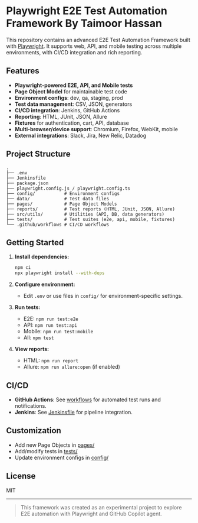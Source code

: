 # Playwright E2E Test Automation Framework By Taimoor Hassan

This repository contains an advanced E2E Test Automation Framework built with [Playwright](https://playwright.dev/). It supports web, API, and mobile testing across multiple environments, with CI/CD integration and rich reporting.

## Features

- **Playwright-powered E2E, API, and Mobile tests**
- **Page Object Model** for maintainable test code
- **Environment configs**: dev, qa, staging, prod
- **Test data management**: CSV, JSON, generators
- **CI/CD integration**: Jenkins, GitHub Actions
- **Reporting**: HTML, JUnit, JSON, Allure
- **Fixtures** for authentication, cart, API, database
- **Multi-browser/device support**: Chromium, Firefox, WebKit, mobile
- **External integrations**: Slack, Jira, New Relic, Datadog

## Project Structure

```
.
├── .env
├── Jenkinsfile
├── package.json
├── playwright.config.js / playwright.config.ts
├── config/           # Environment configs
├── data/             # Test data files
├── pages/            # Page Object Models
├── reports/          # Test reports (HTML, JUnit, JSON, Allure)
├── src/utils/        # Utilities (API, DB, data generators)
├── tests/            # Test suites (e2e, api, mobile, fixtures)
└── .github/workflows # CI/CD workflows
```

## Getting Started

1. **Install dependencies:**
   ```sh
   npm ci
   npx playwright install --with-deps
   ```

2. **Configure environment:**
   - Edit `.env` or use files in `config/` for environment-specific settings.

3. **Run tests:**
   - E2E: `npm run test:e2e`
   - API: `npm run test:api`
   - Mobile: `npm run test:mobile`
   - All: `npm test`

4. **View reports:**
   - HTML: `npm run report`
   - Allure: `npm run allure:open` (if enabled)

## CI/CD

- **GitHub Actions**: See [workflows](.github/workflows/) for automated test runs and notifications.
- **Jenkins**: See [Jenkinsfile](Jenkinsfile) for pipeline integration.

## Customization

- Add new Page Objects in [pages/](pages/)
- Add/modify tests in [tests/](tests/)
- Update environment configs in [config/](config/)

## License

MIT

---

> This framework was created as an experimental project to explore E2E automation with Playwright and GitHub Copilot agent.
